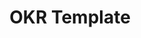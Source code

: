 ---
layout: article
title: OKR Template
description: 
  - Dieses Template gibt Ihnen die Möglichkeit bis zu 4 Objectives und 3 Key Results anzuzeigen. Daten werden aus einem Google Spreadsheet geholt. Ersetzen Sie die Datenquelle und legen Sie mit Ihren Zielen und Kennzahlen los.
lang: de
weight: 1000
isDraft: false
ref: OKR_Board
category:
  - OKR
  - Ziele
  - Einhaltung
image: OKR_Board_DE.png
download: OKR_Board_DE.pbmx
overview_description:
overview_benefits:
overview_data_sources:
---